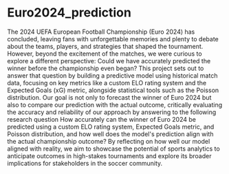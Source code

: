 # Euro2024_prediction

The 2024 UEFA European Football Championship (Euro 2024) has concluded, leaving
fans with unforgettable memories and plenty to debate about the teams, players, and strategies
that shaped the tournament. However, beyond the excitement of the matches, we were curious to
explore a different perspective: Could we have accurately predicted the winner before the
championship even began? This project sets out to answer that question by building a predictive
model using historical match data, focusing on key metrics like a custom ELO rating system and
the Expected Goals (xG) metric, alongside statistical tools such as the Poisson distribution. Our
goal is not only to forecast the winner of Euro 2024 but also to compare our prediction with the
actual outcome, critically evaluating the accuracy and reliability of our approach by answering to
the following research question How accurately can the winner of Euro 2024 be predicted
using a custom ELO rating system, Expected Goals metric, and Poisson distribution, and how
well does the model's prediction align with the actual championship outcome? By reflecting on
how well our model aligned with reality, we aim to showcase the potential of sports analytics to
anticipate outcomes in high-stakes tournaments and explore its broader implications for
stakeholders in the soccer community.

